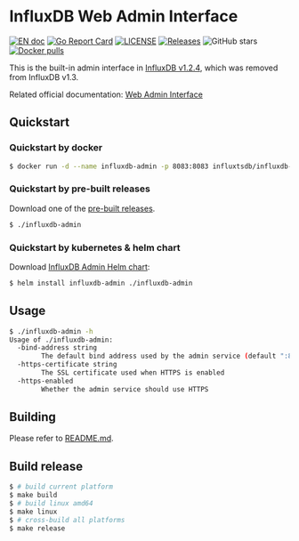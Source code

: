 # InfluxDB Web Admin Interface

[![EN doc](https://img.shields.io/badge/document-English-blue.svg)](https://github.com/influxtsdb/influxdb-admin/blob/master/README.md)
[![Go Report Card](https://goreportcard.com/badge/influxtsdb/influxdb-admin)](https://goreportcard.com/report/influxtsdb/influxdb-admin)
[![LICENSE](https://img.shields.io/github/license/influxtsdb/influxdb-admin.svg)](https://github.com/influxtsdb/influxdb-admin/blob/master/LICENSE)
[![Releases](https://img.shields.io/github/v/release/influxtsdb/influxdb-admin.svg)](https://github.com/influxtsdb/influxdb-admin/releases)
![GitHub stars](https://img.shields.io/github/stars/influxtsdb/influxdb-admin.svg?label=github%20stars&logo=github)
[![Docker pulls](https://img.shields.io/docker/pulls/influxtsdb/influxdb-admin.svg)](https://hub.docker.com/r/influxtsdb/influxdb-admin)

This is the built-in admin interface in [InfluxDB v1.2.4](https://github.com/influxdata/influxdb/tree/v1.2.4/services/admin), which was removed from InfluxDB v1.3.

Related official documentation: [Web Admin Interface](https://archive.docs.influxdata.com/influxdb/v1.2/tools/web_admin/)

## Quickstart

### Quickstart by docker

```sh
$ docker run -d --name influxdb-admin -p 8083:8083 influxtsdb/influxdb-admin
```

### Quickstart by pre-built releases

Download one of the [pre-built releases](https://github.com/influxtsdb/influxdb-admin/releases).

```sh
$ ./influxdb-admin
```

### Quickstart by kubernetes & helm chart

Download [InfluxDB Admin Helm chart](https://github.com/influxtsdb/helm-charts/tree/master/charts/influxdb-admin):

```sh
$ helm install influxdb-admin ./influxdb-admin
```

## Usage

```sh
$ ./influxdb-admin -h
Usage of ./influxdb-admin:
  -bind-address string
    	The default bind address used by the admin service (default ":8083")
  -https-certificate string
    	The SSL certificate used when HTTPS is enabled
  -https-enabled
    	Whether the admin service should use HTTPS
```

## Building

Please refer to [README.md](admin/README.md).

## Build release

```sh
$ # build current platform
$ make build
$ # build linux amd64
$ make linux
$ # cross-build all platforms
$ make release
```

